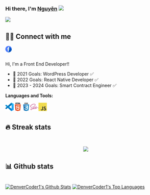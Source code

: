 ### Hi there, I'm [Nguyên][website] <img src="https://media.giphy.com/media/hvRJCLFzcasrR4ia7z/giphy.gif" width="25px">
<p >
  <a href="https://github.com/DenverCoder1/readme-typing-svg"><img src="https://readme-typing-svg.herokuapp.com/?lines=Front++End+Developer"></a>
</p>

## 🙋‍♂️ Connect with me

<a href="https://www.facebook.com/lequangnguyenn/">
  <img align="left" alt="Anurag Hazra | CodeSandbox" width="20px" src="https://raw.githubusercontent.com/QuangNguyen1607/Github/master/Icon/facebook1.svg?token=ANJJ6JFKFO476ZP3MPVYKVLA4HMPG" />
</a>

<br />
<br />

Hi, I'm a Front End Developer!!

- 🥅 2021 Goals: WordPress Developer ✅
- 🥅 2022 Goals: React Native Developer ✅
- 🥅 2023 - 2024 Goals: Smart Contract Engineer ✅

**Languages and Tools:**

[<img align="left" alt="Visual Studio Code" width="26px" src="https://raw.githubusercontent.com/github/explore/80688e429a7d4ef2fca1e82350fe8e3517d3494d/topics/visual-studio-code/visual-studio-code.png" />][webdevplaylist]
[<img align="left" alt="HTML5" width="26px" src="https://raw.githubusercontent.com/github/explore/80688e429a7d4ef2fca1e82350fe8e3517d3494d/topics/html/html.png" />][webdevplaylist]
[<img align="left" alt="CSS3" width="26px" src="https://raw.githubusercontent.com/github/explore/80688e429a7d4ef2fca1e82350fe8e3517d3494d/topics/css/css.png" />][cssplaylist]
[<img align="left" alt="Sass" width="26px" src="https://raw.githubusercontent.com/github/explore/80688e429a7d4ef2fca1e82350fe8e3517d3494d/topics/sass/sass.png" />][cssplaylist]
[<img align="left" alt="JavaScript" width="26px" src="https://raw.githubusercontent.com/github/explore/80688e429a7d4ef2fca1e82350fe8e3517d3494d/topics/javascript/javascript.png" />][jsplaylist]
<br />
<br />

## 🔥 Streak stats

 <br/>
<p align="center">
  <a href="https://github.com/DenverCoder1/github-readme-streak-stats">
     <img src = "https://github-readme-streak-stats.herokuapp.com?user=quangnguyen1607&theme=material-palenight&hide_border=false6">
  </a>
</p>

## 📊 Github stats
 <br/>
    <a href="https://github.com/QuangNguyen1607"><img alt="DenverCoder1's Github Stats" src="https://github-readme-stats-986zh5dio-quangnguyen1607.vercel.app/api?username=quangnguyen1607&show_icons=true&count_private=true&theme=material-palenight&hide_border=true" height="192px"/></a>
  <a href="https://github.com/QuangNguyen1607"><img alt="DenverCoder1's Top Languages" src="https://github-readme-stats-986zh5dio-quangnguyen1607.vercel.app/api/top-langs/?username=quangnguyen1607&langs_count=8&layout=compact&theme=material-palenight&hide_border=true" height="192px"/></a>
  <br/>
<br />
<br />


[website]: https://github.com/QuangNguyen1607
[webdevplaylist]: https://github.com/QuangNguyen1607
[jsplaylist]: https://github.com/QuangNguyen1607
[cssplaylist]: https://github.com/QuangNguyen1607
